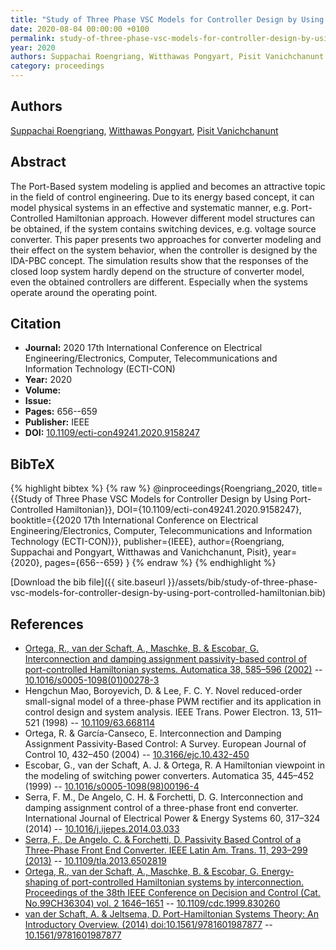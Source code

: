 ```yaml
---
title: "Study of Three Phase VSC Models for Controller Design by Using Port-Controlled Hamiltonian"
date: 2020-08-04 00:00:00 +0100
permalink: study-of-three-phase-vsc-models-for-controller-design-by-using-port-controlled-hamiltonian
year: 2020
authors: Suppachai Roengriang, Witthawas Pongyart, Pisit Vanichchanunt
category: proceedings
---
```

 
## Authors
[Suppachai Roengriang](authors/suppachai-roengriang), [Witthawas Pongyart](authors/witthawas-pongyart), [Pisit Vanichchanunt](authors/pisit-vanichchanunt)
 
## Abstract
The Port-Based system modeling is applied and becomes an attractive topic in the field of control engineering. Due to its energy based concept, it can model physical systems in an effective and systematic manner, e.g. Port-Controlled Hamiltonian approach. However different model structures can be obtained, if the system contains switching devices, e.g. voltage source converter. This paper presents two approaches for converter modeling and their effect on the system behavior, when the controller is designed by the IDA-PBC concept. The simulation results show that the responses of the closed loop system hardly depend on the structure of converter model, even the obtained controllers are different. Especially when the systems operate around the operating point.
 
## Citation
- **Journal:** 2020 17th International Conference on Electrical Engineering/Electronics, Computer, Telecommunications and Information Technology (ECTI-CON)
- **Year:** 2020
- **Volume:** 
- **Issue:** 
- **Pages:** 656--659
- **Publisher:** IEEE
- **DOI:** [10.1109/ecti-con49241.2020.9158247](https://doi.org/10.1109/ecti-con49241.2020.9158247)
 
## BibTeX
{% highlight bibtex %}
{% raw %}
@inproceedings{Roengriang_2020,
  title={{Study of Three Phase VSC Models for Controller Design by Using Port-Controlled Hamiltonian}},
  DOI={10.1109/ecti-con49241.2020.9158247},
  booktitle={{2020 17th International Conference on Electrical Engineering/Electronics, Computer, Telecommunications and Information Technology (ECTI-CON)}},
  publisher={IEEE},
  author={Roengriang, Suppachai and Pongyart, Witthawas and Vanichchanunt, Pisit},
  year={2020},
  pages={656--659}
}
{% endraw %}
{% endhighlight %}
 
[Download the bib file]({{ site.baseurl }}/assets/bib/study-of-three-phase-vsc-models-for-controller-design-by-using-port-controlled-hamiltonian.bib)
 
## References
- [Ortega, R., van der Schaft, A., Maschke, B. & Escobar, G. Interconnection and damping assignment passivity-based control of port-controlled Hamiltonian systems. Automatica 38, 585–596 (2002)](interconnection-and-damping-assignment-passivity-based-control-of-port-controlled-hamiltonian-systems) -- [10.1016/s0005-1098(01)00278-3](https://doi.org/10.1016/s0005-1098(01)00278-3)
- Hengchun Mao, Boroyevich, D. & Lee, F. C. Y. Novel reduced-order small-signal model of a three-phase PWM rectifier and its application in control design and system analysis. IEEE Trans. Power Electron. 13, 511–521 (1998) -- [10.1109/63.668114](https://doi.org/10.1109/63.668114)
- Ortega, R. & García-Canseco, E. Interconnection and Damping Assignment Passivity-Based Control: A Survey. European Journal of Control 10, 432–450 (2004) -- [10.3166/ejc.10.432-450](https://doi.org/10.3166/ejc.10.432-450)
- Escobar, G., van der Schaft, A. J. & Ortega, R. A Hamiltonian viewpoint in the modeling of switching power converters. Automatica 35, 445–452 (1999) -- [10.1016/s0005-1098(98)00196-4](https://doi.org/10.1016/s0005-1098(98)00196-4)
- Serra, F. M., De Angelo, C. H. & Forchetti, D. G. Interconnection and damping assignment control of a three-phase front end converter. International Journal of Electrical Power &amp; Energy Systems 60, 317–324 (2014) -- [10.1016/j.ijepes.2014.03.033](https://doi.org/10.1016/j.ijepes.2014.03.033)
- [Serra, F., De Angelo, C. & Forchetti, D. Passivity Based Control of a Three-Phase Front End Converter. IEEE Latin Am. Trans. 11, 293–299 (2013)](passivity-based-control-of-a-three-phase-front-end-converter) -- [10.1109/tla.2013.6502819](https://doi.org/10.1109/tla.2013.6502819)
- [Ortega, R., van der Schaft, A., Maschke, B. & Escobar, G. Energy-shaping of port-controlled Hamiltonian systems by interconnection. Proceedings of the 38th IEEE Conference on Decision and Control (Cat. No.99CH36304) vol. 2 1646–1651](energy-shaping-of-port-controlled-hamiltonian-systems-by-interconnection) -- [10.1109/cdc.1999.830260](https://doi.org/10.1109/cdc.1999.830260)
- [van der Schaft, A. & Jeltsema, D. Port-Hamiltonian Systems Theory: An Introductory Overview. (2014) doi:10.1561/9781601987877](port-hamiltonian-systems-theory-an-introductory-overview0) -- [10.1561/9781601987877](https://doi.org/10.1561/9781601987877)

